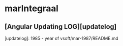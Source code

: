 # marIntegraal

## [Angular Updating LOG][updatelog]

[updatelog]: 1985 - year of vsoft/mar-1987/README.md
